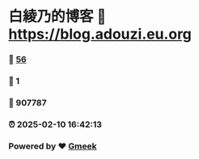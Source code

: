 # 白綾乃的博客 :link: https://blog.adouzi.eu.org 
### :page_facing_up: [56](https://blog.adouzi.eu.org/tag.html) 
### :speech_balloon: 1 
### :hibiscus: 907787 
### :alarm_clock: 2025-02-10 16:42:13 
### Powered by :heart: [Gmeek](https://github.com/Meekdai/Gmeek)
